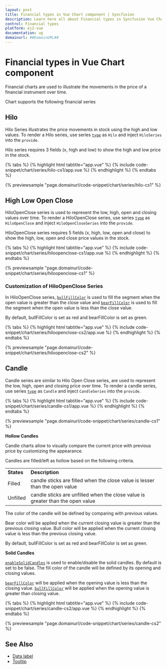 ```yaml
---
layout: post
title: Financial types in Vue Chart component | Syncfusion
description: Learn here all about Financial types in Syncfusion Vue Chart component of Syncfusion Essential JS 2 and more.
control: Financial types 
platform: ej2-vue
documentation: ug
domainurl: ##DomainURL##
---
```


# Financial types in Vue Chart component

Financial charts are used to illustrate the movements in the price of a financial instrument over time.

Chart supports the following financial series

<!-- markdownlint-disable MD036 -->

## Hilo

Hilo Series illustrates the price movements in stock using the high and low values. To render a Hilo series, use series [`type`](https://ej2.syncfusion.com/vue/documentation/api/chart/series/#type) as `Hilo` and inject `HiloSeries` into the `provide`.

Hilo series requires 3 fields (x, high and low) to show the high and low price in the stock.

{% tabs %}
{% highlight html tabtitle="app.vue" %}
{% include code-snippet/chart/series/hilo-cs1/app.vue %}
{% endhighlight %}
{% endtabs %}
        
{% previewsample "page.domainurl/code-snippet/chart/series/hilo-cs1" %}

## High Low Open Close

HiloOpenClose series is used to represent the low, high, open and closing values over time.
To render a HiloOpenClose series, use series [`type`](https://ej2.syncfusion.com/vue/documentation/api/chart/series/#type) as `HiloOpenClose` and
inject `HiloOpenCloseSeries` into the `provide`.

HiloOpenClose series requires 5 fields (x, high, low, open and close) to show the high, low, open and close price values in the stock.

{% tabs %}
{% highlight html tabtitle="app.vue" %}
{% include code-snippet/chart/series/hiloopenclose-cs1/app.vue %}
{% endhighlight %}
{% endtabs %}
        
{% previewsample "page.domainurl/code-snippet/chart/series/hiloopenclose-cs1" %}

### Customization of HiloOpenClose Series

In HiloOpenClose series, [`bullFillColor`](https://ej2.syncfusion.com/vue/documentation/api/chart/series/#bearfillcolor) is used to fill the
segment when the open value is greater than the close value and [`bearFillColor`](https://ej2.syncfusion.com/vue/documentation/api/chart/series/#bearfillcolor) is used to fill the segment when the open value is less than the close value.

By default, bullFillColor is set as red and bearFillColor is set as green.

{% tabs %}
{% highlight html tabtitle="app.vue" %}
{% include code-snippet/chart/series/hiloopenclose-cs2/app.vue %}
{% endhighlight %}
{% endtabs %}
        
{% previewsample "page.domainurl/code-snippet/chart/series/hiloopenclose-cs2" %}

## Candle

Candle series are similar to Hilo Open Close series, are used to represent the low, high, open and closing price over time. To render a candle series, use series [`type`](https://ej2.syncfusion.com/vue/documentation/api/chart/series/#type) as `Candle` and inject `CandleSeries` into the `provide`.

{% tabs %}
{% highlight html tabtitle="app.vue" %}
{% include code-snippet/chart/series/candle-cs1/app.vue %}
{% endhighlight %}
{% endtabs %}
        
{% previewsample "page.domainurl/code-snippet/chart/series/candle-cs1" %}

**Hollow Candles**

Candle charts allow to visually compare the current price with previous price by customizing the appearance.

Candles are filled/left as hollow based on the following criteria.

<!-- markdownlint-disable MD033 -->
<table>
<tr>
<td><b>States</b></td>
<td><b>Description </b></td>
</tr>
<tr>
<td>Filled</td>
<td>candle sticks are filled when the close value is lesser than the open value</td>
</tr>
<tr>
<td>Unfilled</td>
<td>candle sticks are unfilled when the close value is greater than the open value</td>
</tr>
</table>

The color of the candle will be defined by comparing with previous values.

Bear color  will be applied when the current closing value is greater than the previous closing value.
Bull color will be applied when the current closing value is less than the previous closing value.

By default, bullFillColor is set as red and bearFillColor is set as green.

**Solid Candles**

[`enableSolidCandles`](https://ej2.syncfusion.com/vue/documentation/api/chart/series/#enablesolidcandles) is used to enable/disable the solid
candles. By default is set to be false. The fill color of the candle will be defined by its opening and closing values.

[`bearFillColor`](https://ej2.syncfusion.com/vue/documentation/api/chart/series/#bearfillcolor) will be applied when the opening value is less than the closing value.
[`bullFillColor`](https://ej2.syncfusion.com/vue/documentation/api/chart/series/#bullfillcolor) will be applied when the opening value is greater than closing value.

{% tabs %}
{% highlight html tabtitle="app.vue" %}
{% include code-snippet/chart/series/candle-cs2/app.vue %}
{% endhighlight %}
{% endtabs %}
        
{% previewsample "page.domainurl/code-snippet/chart/series/candle-cs2" %}

## See Also

* [Data label](./data-labels/)
* [Tooltip](./tool-tip/)
